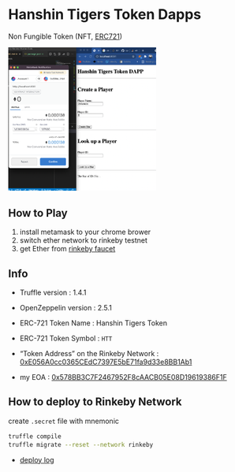 # Hanshin Tigers Token Dapps

Non Fungible Token (NFT, [ERC721](https://github.com/OpenZeppelin/openzeppelin-contracts/blob/master/contracts/token/ERC721/ERC721.sol))

<img src="./img/1.png" width=300px>

## How to Play

1. install metamask to your chrome brower
2. switch ether network to rinkeby testnet
3. get Ether from [rinkeby faucet](https://faucet.rinkeby.io/)

## Info

- Truffle version : 1.4.1
- OpenZeppelin version : 2.5.1
- ERC-721 Token Name : Hanshin Tigers Token
- ERC-721 Token Symbol : `HTT`
- “Token Address” on the Rinkeby Network : [0xE056A0cc0365CEdC7397E5bE71fa9d33e8BB1Ab1](https://rinkeby.etherscan.io/address/0xE056A0cc0365CEdC7397E5bE71fa9d33e8BB1Ab1)

- my EOA : [0x578BB3C7F2467952F8cAACB05E08D19619386F1F](https://rinkeby.etherscan.io/address/0x578BB3C7F2467952F8cAACB05E08D19619386F1F)

## How to deploy to Rinkeby Network

create `.secret` file with mnemonic

```bash
truffle compile
truffle migrate --reset --network rinkeby
```

- [deploy log](./log-deploy-20210715.txt)
